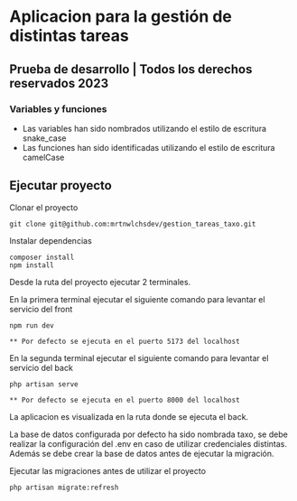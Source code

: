 # Aplicacion para la gestión de distintas tareas

## Prueba de desarrollo | Todos los derechos reservados 2023

### Variables y funciones

- Las variables han sido nombrados utilizando el estilo de escritura snake_case
- Las funciones han sido identificadas utilizando el estilo de escritura camelCase

## Ejecutar proyecto

Clonar el proyecto

    git clone git@github.com:mrtnwlchsdev/gestion_tareas_taxo.git

Instalar dependencias

    composer install
    npm install

Desde la ruta del proyecto ejecutar 2 terminales.

En la primera terminal ejecutar el siguiente comando para levantar el servicio del front

    npm run dev

    ** Por defecto se ejecuta en el puerto 5173 del localhost

En la segunda terminal ejecutar el siguiente comando para levantar el servicio del back

    php artisan serve

    ** Por defecto se ejecuta en el puerto 8000 del localhost

La aplicacion es visualizada en la ruta donde se ejecuta el back.

La base de datos configurada por defecto ha sido nombrada taxo, se debe realizar la configuración del .env en caso de utilizar credenciales distintas. Además se debe crear la base de datos antes de ejecutar la migración.

Ejecutar las migraciones antes de utilizar el proyecto

    php artisan migrate:refresh

